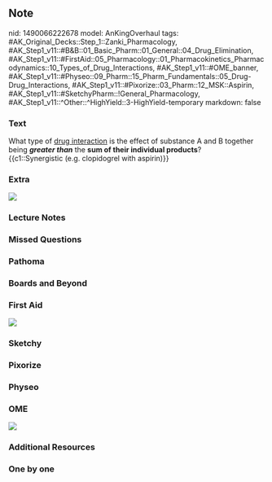 ## Note
nid: 1490066222678
model: AnKingOverhaul
tags: #AK_Original_Decks::Step_1::Zanki_Pharmacology, #AK_Step1_v11::#B&B::01_Basic_Pharm::01_General::04_Drug_Elimination, #AK_Step1_v11::#FirstAid::05_Pharmacology::01_Pharmacokinetics_Pharmacodynamics::10_Types_of_Drug_Interactions, #AK_Step1_v11::#OME_banner, #AK_Step1_v11::#Physeo::09_Pharm::15_Pharm_Fundamentals::05_Drug-Drug_Interactions, #AK_Step1_v11::#Pixorize::03_Pharm::12_MSK::Aspirin, #AK_Step1_v11::#SketchyPharm::!General_Pharmacology, #AK_Step1_v11::^Other::^HighYield::3-HighYield-temporary
markdown: false

### Text
<div>
  <div>
    What type of <u>drug interaction</u> is the effect of substance
    A and B together being <i><b>greater than</b></i> the <b>sum of
    their individual products</b>?
  </div>
  <div>
    {{c1::Synergistic (e.g. clopidogrel with aspirin)}}
  </div>
</div>

### Extra
<img src="paste-381113923010790.jpg">

### Lecture Notes


### Missed Questions


### Pathoma


### Boards and Beyond


### First Aid
<img src="tmp47fBCh.png">

### Sketchy


### Pixorize


### Physeo


### OME
<div class="ome-widget">
  <a href="https://onlinemeded.org?ref=anki"><img src=
  "_OME_AnkiFlashcards_General_4.png"></a>
</div>

### Additional Resources


### One by one


